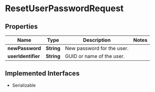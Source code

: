 

# ResetUserPasswordRequest


## Properties

| Name | Type | Description | Notes |
|------------ | ------------- | ------------- | -------------|
|**newPassword** | **String** | New password for the user. |  |
|**userIdentifier** | **String** | GUID or name of the user. |  |


## Implemented Interfaces

* Serializable



